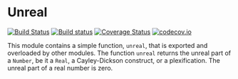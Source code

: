 # Unreal

[![Build Status](https://travis-ci.org/meirizarrygelpi/Unreal.jl.svg?branch=master)](https://travis-ci.org/meirizarrygelpi/Unreal.jl) [![Build status](https://ci.appveyor.com/api/projects/status/cjugax4vjhb5c08r?svg=true)](https://ci.appveyor.com/project/meirizarrygelpi/unreal-jl) [![Coverage Status](https://coveralls.io/repos/github/meirizarrygelpi/Unreal.jl/badge.svg?branch=master)](https://coveralls.io/github/meirizarrygelpi/Unreal.jl?branch=master) [![codecov.io](http://codecov.io/github/meirizarrygelpi/Unreal.jl/coverage.svg?branch=master)](http://codecov.io/github/meirizarrygelpi/Unreal.jl?branch=master)

This module contains a simple function, `unreal`, that is exported and overloaded by other modules. The function `unreal` returns the unreal part of a `Number`, be it a `Real`, a Cayley-Dickson construct, or a plexification. The unreal part of a real number is zero.